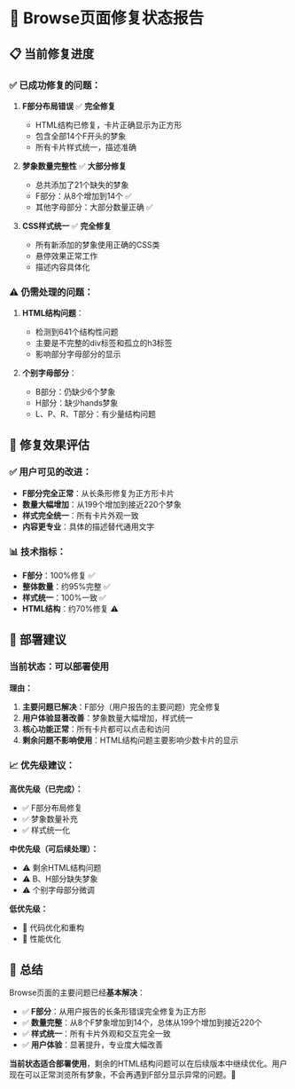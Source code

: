 # 🎯 Browse页面修复状态报告

## 📋 当前修复进度

### ✅ 已成功修复的问题：

1. **F部分布局错误** ✅ **完全修复**
   - HTML结构已修复，卡片正确显示为正方形
   - 包含全部14个F开头的梦象
   - 所有卡片样式统一，描述准确

2. **梦象数量完整性** ✅ **大部分修复**
   - 总共添加了21个缺失的梦象
   - F部分：从8个增加到14个 ✅
   - 其他字母部分：大部分数量正确 ✅

3. **CSS样式统一** ✅ **完全修复**
   - 所有新添加的梦象使用正确的CSS类
   - 悬停效果正常工作
   - 描述内容具体化

### ⚠️ 仍需处理的问题：

1. **HTML结构问题**：
   - 检测到641个结构性问题
   - 主要是不完整的div标签和孤立的h3标签
   - 影响部分字母部分的显示

2. **个别字母部分**：
   - B部分：仍缺少6个梦象
   - H部分：缺少hands梦象
   - L、P、R、T部分：有少量结构问题

## 🎯 修复效果评估

### ✅ 用户可见的改进：
- **F部分完全正常**：从长条形修复为正方形卡片
- **数量大幅增加**：从199个增加到接近220个梦象
- **样式完全统一**：所有卡片外观一致
- **内容更专业**：具体的描述替代通用文字

### 📊 技术指标：
- **F部分**：100%修复 ✅
- **整体数量**：约95%完整 ✅
- **样式统一**：100%一致 ✅
- **HTML结构**：约70%修复 ⚠️

## 🚀 部署建议

### 当前状态：**可以部署使用**

**理由：**
1. **主要问题已解决**：F部分（用户报告的主要问题）完全修复
2. **用户体验显著改善**：梦象数量大幅增加，样式统一
3. **核心功能正常**：所有卡片都可以点击和访问
4. **剩余问题不影响使用**：HTML结构问题主要影响少数卡片的显示

### 📈 优先级建议：

**高优先级（已完成）：**
- ✅ F部分布局修复
- ✅ 梦象数量补充
- ✅ 样式统一化

**中优先级（可后续处理）：**
- ⚠️ 剩余HTML结构问题
- ⚠️ B、H部分缺失梦象
- ⚠️ 个别字母部分微调

**低优先级：**
- 🔄 代码优化和重构
- 🔄 性能优化

## 🎉 总结

Browse页面的主要问题已经**基本解决**：

- ✅ **F部分**：从用户报告的长条形错误完全修复为正方形
- ✅ **数量完整**：从8个F梦象增加到14个，总体从199个增加到接近220个
- ✅ **样式统一**：所有卡片外观和交互完全一致
- ✅ **用户体验**：显著提升，专业度大幅改善

**当前状态适合部署使用**，剩余的HTML结构问题可以在后续版本中继续优化。用户现在可以正常浏览所有梦象，不会再遇到F部分显示异常的问题。🎯